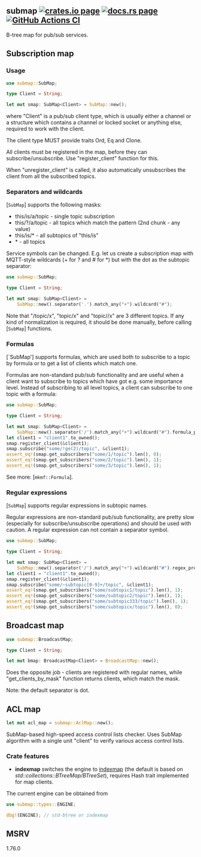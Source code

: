 <h2>
  submap
  <a href="https://crates.io/crates/submap"><img alt="crates.io page" src="https://img.shields.io/crates/v/submap.svg"></img></a>
  <a href="https://docs.rs/submap"><img alt="docs.rs page" src="https://docs.rs/submap/badge.svg"></img></a>
  <a href="https://github.com/alttch/submap/actions/workflows/ci.yml">
    <img alt="GitHub Actions CI" src="https://github.com/alttch/submap/actions/workflows/ci.yml/badge.svg"></img>
  </a>
</h2>

B-tree map for pub/sub services.

## Subscription map

### Usage

```rust
use submap::SubMap;

type Client = String;

let mut smap: SubMap<Client> = SubMap::new();
```

where "Client" is a pub/sub client type, which is usually either a channel or a
structure which contains a channel or locked socket or anything else, required
to work with the client.

The client type MUST provide traits Ord, Eq and Clone.

All clients must be registered in the map, before they can
subscribe/unsubscribe. Use "register\_client" function for this.

When "unregister\_client" is called, it also automatically unsubscribes the
client from all the subscribed topics.

### Separators and wildcards

[`SubMap`] supports the following masks:

* this/is/a/topic - single topic subscription
* this/?/a/topic - all topics which match the pattern (2nd chunk - any value)
* this/is/\* - all subtopics of "this/is"
* \* - all topics

Service symbols can be changed. E.g. let us create a subscription map with
MQTT-style wildcards (+ for ? and # for \*) but with the dot as the subtopic
separator:

```rust
use submap::SubMap;

type Client = String;

let mut smap: SubMap<Client> =
    SubMap::new().separator('.').match_any("+").wildcard("#");
```

Note that "/topic/x", "topic/x" and "topic//x" are 3 different topics. If
any kind of normalization is required, it should be done manually, before
calling [`SubMap`] functions.

### Formulas

[`SubMap'] supports formulas, which are used both to subscribe to a topic by
formula or to get a list of clients which match one.

Formulas are non-standard pub/sub functionality and are useful when a client
want to subscribe to topics which have got e.g. some importance level. Instead
of subscribing to all level topics, a client can subscribe to one topic with a
formula:

```rust
use submap::SubMap;

type Client = String;

let mut smap: SubMap<Client> =
    SubMap::new().separator('/').match_any("+").wildcard("#").formula_prefix("!");
let client1 = "client1".to_owned();
smap.register_client(&client1);
smap.subscribe("some/!ge(2)/topic", &client1);
assert_eq!(smap.get_subscribers("some/1/topic").len(), 0);
assert_eq!(smap.get_subscribers("some/2/topic").len(), 1);
assert_eq!(smap.get_subscribers("some/3/topic").len(), 1);
```

See more: [`mkmf::Formula`].

### Regular expressions

[`SubMap`] supports regular expressions in subtopic names.

Regular expressions are non-standard pub/sub functionality, are pretty slow
(especially for subscribe/unsubscribe operations) and should be used with
caution. A regular expression can not contain a separator symbol.

```rust
use submap::SubMap;

type Client = String;

let mut smap: SubMap<Client> =
    SubMap::new().separator('/').match_any("+").wildcard("#").regex_prefix("~");
let client1 = "client1".to_owned();
smap.register_client(&client1);
smap.subscribe("some/~subtopic[0-9]+/topic", &client1);
assert_eq!(smap.get_subscribers("some/subtopic1/topic").len(), 1);
assert_eq!(smap.get_subscribers("some/subtopic2/topic").len(), 1);
assert_eq!(smap.get_subscribers("some/subtopic333/topic").len(), 1);
assert_eq!(smap.get_subscribers("some/subtopicx/topic").len(), 0);
```

## Broadcast map

```rust
use submap::BroadcastMap;

type Client = String;

let mut bmap: BroadcastMap<Client> = BroadcastMap::new();
```

Does the opposite job - clients are registered with regular names, while
"get\_clients\_by\_mask" function returns clients, which match the mask.

Note: the default separator is dot.

## ACL map

```rust
let mut acl_map = submap::AclMap::new();
```

SubMap-based high-speed access control lists checker. Uses SubMap algorithm
with a single unit "client" to verify various access control lists.

### Crate features

* **indexmap** switches the engine to
[indexmap](https://crates.io/crates/indexmap) (the default is based on
*std::collections::BTreeMap/BTreeSet*), requires Hash trait implemented for map
clients.

The current engine can be obtained from

```rust
use submap::types::ENGINE;

dbg!(ENGINE); // std-btree or indexmap
```

## MSRV

1.76.0
